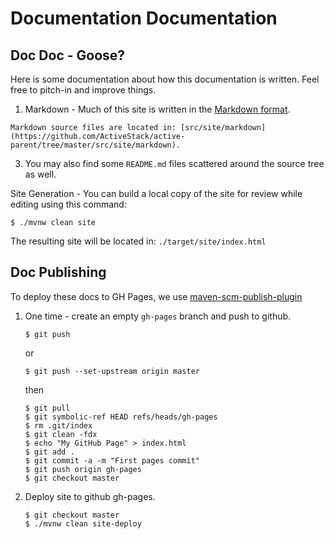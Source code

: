 Documentation Documentation
===========================

Doc Doc - Goose?
----------------

Here is some documentation about how this documentation is written. Feel free to pitch-in and improve things.

  1. Markdown - Much of this site is written in the [Markdown format](http://daringfireball.net/projects/markdown/syntax).

    Markdown source files are located in: [src/site/markdown](https://github.com/ActiveStack/active-parent/tree/master/src/site/markdown).
    
  3. You may also find some `README.md` files scattered around the source tree as well.

Site Generation - You can build a local copy of the site for review while editing using this command:

    $ ./mvnw clean site    
The resulting site will be located in: `./target/site/index.html`

Doc Publishing
--------------

To deploy these docs to GH Pages, we use [maven-scm-publish-plugin](https://maven.apache.org/plugins/maven-scm-publish-plugin/)

 1. One time - create an empty `gh-pages` branch and push to github.
    
        $ git push
    
    or

        $ git push --set-upstream origin master
    
    then
    
        $ git pull
        $ git symbolic-ref HEAD refs/heads/gh-pages
        $ rm .git/index
        $ git clean -fdx
        $ echo "My GitHub Page" > index.html
        $ git add .
        $ git commit -a -m "First pages commit"
        $ git push origin gh-pages
        $ git checkout master
        
 2. Deploy site to github gh-pages.
  
        $ git checkout master
        $ ./mvnw clean site-deploy
